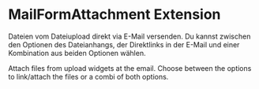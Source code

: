 MailFormAttachment Extension
============================

Dateien vom Dateiupload direkt via E-Mail versenden. Du kannst zwischen den Optionen des Dateianhangs, der Direktlinks in der E-Mail und einer Kombination aus beiden Optionen wählen.

Attach files from upload widgets at the email. Choose between the options to link/attach the files or a combi of both options.